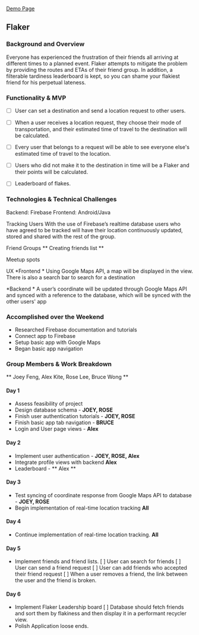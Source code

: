 [Demo Page](https://jfeng702.github.io/flaker_demo/)

## Flaker

### Background and Overview
Everyone has experienced the frustration of their friends all arriving at different times to a planned event. Flaker attempts to mitigate the problem by providing the routes and ETAs of their friend group. In addition, a filterable tardiness leaderboard is kept, so you can shame your flakiest friend for his perpetual lateness.

### Functionality & MVP
- [ ] User can set a destination and send a location request to other users.
- [ ] When a user receives a location request, they choose their mode of transportation, and their estimated time of travel to the destination will be calculated.
- [ ] Every user that belongs to a request will be able to see everyone else's estimated time of travel to the location.
- [ ] Users who did not make it to the destination in time will be a Flaker and their points will be calculated.
- [ ] Leaderboard of flakes.


### Technologies & Technical Challenges
Backend: Firebase
Frontend: Android/Java

Tracking Users
With the use of Firebase’s realtime database users who have agreed to be tracked will have their location continuously updated, stored and shared with the rest of the group.

Friend Groups
** Creating friends list **

Meetup spots

UX
*Frontend
    * Using Google Maps API, a map will be displayed in the view. There is also a search bar to search for a destination

*Backend
    * A user’s coordinate will be updated through Google Maps API and synced with a reference to the database, which will be synced with the other users' app



### Accomplished over the Weekend
* Researched Firebase documentation and tutorials
* Connect app to Firebase
* Setup basic app with Google Maps
* Began basic app navigation

### Group Members & Work Breakdown
** Joey Feng, Alex Kite, Rose Lee, Bruce Wong **

#### Day 1
* Assess feasibility of project
* Design database schema - **JOEY, ROSE**
* Finish user authentication tutorials - **JOEY, ROSE**
* Finish basic app tab navigation - **BRUCE**
* Login and User page views - **Alex**

#### Day 2
* Implement user authentication - **JOEY, ROSE, Alex** 
* Integrate profile views with backend **Alex**
* Leaderboard - ** Alex **

#### Day 3
* Test syncing of coordinate response from Google Maps API to database - **JOEY, ROSE**
* Begin implementation of real-time location tracking **All**

#### Day 4
* Continue implementation of real-time location tracking. **All**

#### Day 5
* Implement friends and friend lists.
	[ ] User can search for friends 
	[ ] User can send a friend request 
	[ ] User can add friends who accepted their friend request
	[ ] When a user removes a friend, the link between the user and the friend is broken.

#### Day 6
* Implement Flaker Leadership board
	[ ] Database should fetch friends and sort them by flakiness and then display it in a
	    performant recycler view. 
* Polish Application loose ends.
